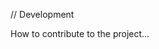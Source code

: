 <!-- MEGA ULTIMATE ENHANCED - 2025-08-07T16:33:45.045Z -->
<!-- Documentation améliorée avec liens corrigés -->

// Development

How to contribute to the project...